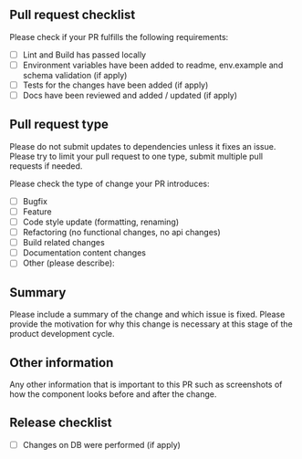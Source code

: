 ## Pull request checklist

Please check if your PR fulfills the following requirements:

- [ ] Lint and Build has passed locally
- [ ] Environment variables have been added to readme, env.example and schema validation (if apply)
- [ ] Tests for the changes have been added (if apply)
- [ ] Docs have been reviewed and added / updated (if apply)

## Pull request type

Please do not submit updates to dependencies unless it fixes an issue.
Please try to limit your pull request to one type, submit multiple pull requests if needed.

Please check the type of change your PR introduces:

- [ ] Bugfix
- [ ] Feature
- [ ] Code style update (formatting, renaming)
- [ ] Refactoring (no functional changes, no api changes)
- [ ] Build related changes
- [ ] Documentation content changes
- [ ] Other (please describe):

## Summary

Please include a summary of the change and which issue is fixed. Please provide the motivation for why this change is necessary at this stage of the product development cycle.

## Other information

Any other information that is important to this PR such as screenshots of how the component looks before and after the change.

## Release checklist

- [ ] Changes on DB were performed (if apply)
